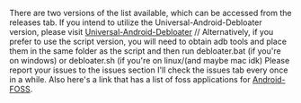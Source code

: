 There are two versions of the list available, which can be accessed from the releases tab. If you intend to utilize the Universal-Android-Debloater version, please visit [Universal-Android-Debloater](https://github.com/0x192/universal-android-debloater/releases) // Alternatively, if you prefer to use the script version, you will need to obtain adb tools and place them in the same folder as the script and then run debloater.bat (if you're on windows) or debloater.sh (if you're on linux/(and maybe mac idk)
Please report your issues to the issues section I'll check the issues tab every once in a while.
Also here's a link that has a list of foss applications for [Android-FOSS](https://github.com/offa/android-foss).
